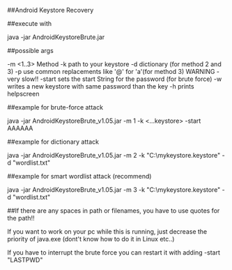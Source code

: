 
##Android Keystore Recovery


##execute with

java -jar AndroidKeystoreBrute.jar <args>

##possible args

-m <1..3> Method -k <path> path to your keystore -d <path> dictionary (for method 2 and 3) -p use common replacements like '@' for 'a'(for method 3) WARNING - very slow!! -start <String> sets the start String for the password (for brute force) -w writes a new keystore with same password than the key -h prints helpscreen

##example for brute-force attack

java -jar AndroidKeystoreBrute_v1.05.jar -m 1 -k <...keystore> -start AAAAAA

##example for dictionary attack

java -jar AndroidKeystoreBrute_v1.05.jar -m 2 -k "C:\\mykeystore.keystore" -d "wordlist.txt"

##example for smart wordlist attack (recommend)

java -jar AndroidKeystoreBrute_v1.05.jar -m 3 -k "C:\\mykeystore.keystore" -d "wordlist.txt"

##If there are any spaces in path or filenames, you have to use quotes for the path!!

If you want to work on your pc while this is running, just decrease the priority of java.exe (dont't know how to do it in Linux etc..)

If you have to interrupt the brute force you can restart it with adding -start "LASTPWD"
